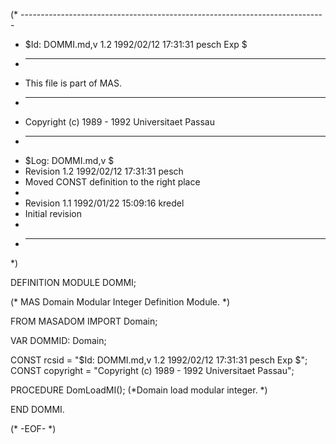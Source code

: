 (* ----------------------------------------------------------------------------
 * $Id: DOMMI.md,v 1.2 1992/02/12 17:31:31 pesch Exp $
 * ----------------------------------------------------------------------------
 * This file is part of MAS.
 * ----------------------------------------------------------------------------
 * Copyright (c) 1989 - 1992 Universitaet Passau
 * ----------------------------------------------------------------------------
 * $Log: DOMMI.md,v $
 * Revision 1.2  1992/02/12  17:31:31  pesch
 * Moved CONST definition to the right place
 *
 * Revision 1.1  1992/01/22  15:09:16  kredel
 * Initial revision
 *
 * ----------------------------------------------------------------------------
 *)

DEFINITION MODULE DOMMI;

(* MAS Domain Modular Integer Definition Module. *)



FROM MASADOM IMPORT Domain;


VAR DOMMID: Domain;

CONST rcsid = "$Id: DOMMI.md,v 1.2 1992/02/12 17:31:31 pesch Exp $";
CONST copyright = "Copyright (c) 1989 - 1992 Universitaet Passau";



PROCEDURE DomLoadMI();
(*Domain load modular integer. *)


END DOMMI.

(* -EOF- *)
